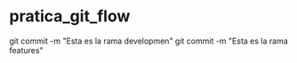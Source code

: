 # pratica_git_flow
git commit -m "Esta es la rama developmen"
git commit -m "Esta es la rama features"
